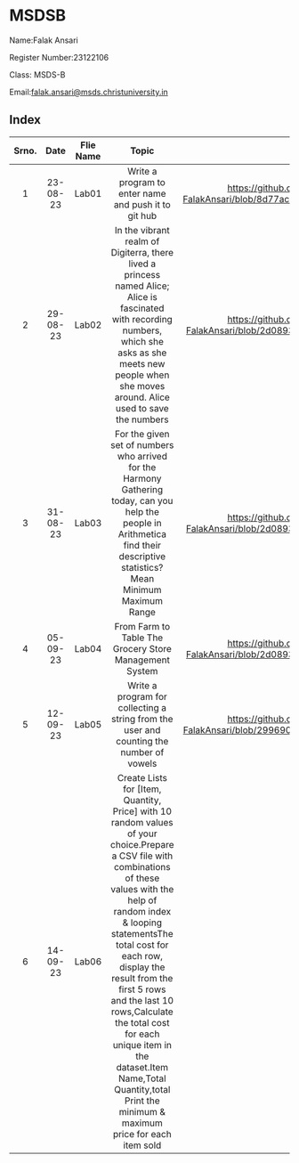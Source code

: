 # MSDSB 


Name:Falak Ansari

Register Number:23122106

Class: MSDS-B

Email:falak.ansari@msds.christuniversity.in

## Index
|Srno.|Date|Flie Name|Topic|Link|
|:------:|:------:|:------:|:------:|:------:|
|1|23-08-23|Lab01|Write a program to enter name and push it to git hub|https://github.com/falak105/MScDSB-MSD171-23122106-FalakAnsari/blob/8d77ac0b755b1474eb5103a0ec01ff7e204c334b/Lab01.ipynb|
|2|29-08-23|Lab02|In the vibrant realm of Digiterra, there lived a princess named Alice; Alice is fascinated with recording numbers, which she asks as she meets new people when she moves around. Alice used to save the numbers|https://github.com/falak105/MScDSB-MSD171-23122106-FalakAnsari/blob/2d08930ccaede720b9bbcfb838bfaa41550ff4bb/Lab02.ipynb|
|3|31-08-23|Lab03|For the given set of numbers who arrived for the Harmony Gathering today, can you help the people in Arithmetica find their descriptive statistics?Mean Minimum Maximum Range|https://github.com/falak105/MScDSB-MSD171-23122106-FalakAnsari/blob/2d08930ccaede720b9bbcfb838bfaa41550ff4bb/Lab03.ipynb|
|4|05-09-23|Lab04|From Farm to Table The Grocery Store Management System|https://github.com/falak105/MScDSB-MSD171-23122106-FalakAnsari/blob/2d08930ccaede720b9bbcfb838bfaa41550ff4bb/Lab04.ipynb|
|5|12-09-23|Lab05|Write a program for collecting a string from the user and counting the number of vowels|https://github.com/falak105/MScDSB-MSD171-23122106-FalakAnsari/blob/2996908ce2a9ac96c858c0e89d18c7f9c947ef06/Lab05.ipynb|
|6|14-09-23|Lab06|Create Lists for [Item, Quantity, Price] with 10 random values of your choice.Prepare a CSV file with combinations of these values with the help of random index & looping statementsThe total cost for each row, display the result from the first 5 rows and the last 10 rows,Calculate the total cost for each unique item in the dataset.Item Name,Total Quantity,total Print the minimum & maximum price for each item sold|